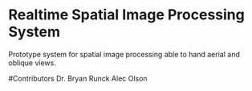 # Realtime Spatial Image Processing System
Prototype system for spatial image processing able to hand aerial and oblique views.

#Contributors
Dr. Bryan Runck
Alec Olson